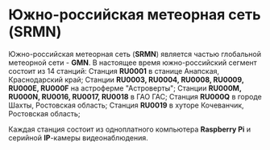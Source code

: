 # Южно-российская метеорная сеть (SRMN) 
Южно-российская метеорная сеть (**SRMN**) является частью глобальной метеорной сети - **GMN**.
В настоящее время южно-российский сегмент состоит из 14 станций:
Станция **RU0001** в станице Анапская, Краснодарский край;
Станции **RU0003, RU0004, RU0008, RU0009, RU000E, RU000F** на астроферме "Астроверты";
Станции **RU000M, RU000N, RU0016, RU0017, RU0018** в ГАО ГАС;
Станция **RU000Q** в городе Шахты, Ростовская область;
Станция **RU0019** в хуторе Кочеванчик, Ростовская область;


Каждая станция состоит из одноплатного компьютера **Raspberry Pi** и серийной **IP**-камеры видеонаблюдения.

